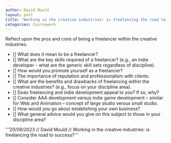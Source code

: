 ```yaml
---
author: David Mould
layout: post
title: "Working in the creative industries: is freelancing the road to success?"
categories: Coursework
---
```

Reflect upon the pros and cons of being a freelancer within the creative industries. 

- [] What does it mean to be a freelancer? 
- [] What are the key skills required of a freelancer? (e.g., an indie developer – what are the generic skill sets regardless of discipline).
- [] How would you promote yourself as a freelancer? 
- [] The importance of reputation and professionalism with clients.
- [] What are the benefits and drawbacks of freelancing within the creative industries? (e.g., focus on your discipline area). 
- [] Does freelancing and indie development appeal to you? If so, why?
- [] Consider AAA development versus indie game development – similar for Web and Animation – concept of large studio versus small studio.
- [] How would you go about establishing your own business?
- [] What general advice would you give on this subject to those in your discipline area? 

'''20/09/2023 // David Mould // Working in the creative industries: is freelancing the road to success?'''
